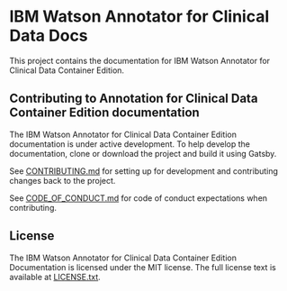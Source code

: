 # IBM Watson Annotator for Clinical Data Docs

This project contains the documentation for IBM Watson Annotator for Clinical Data Container Edition.

## Contributing to Annotation for Clinical Data Container Edition documentation

The IBM Watson Annotator for Clinical Data Container Edition documentation is under active development.  To help develop the documentation, clone or
download the project and build it using Gatsby.

See [CONTRIBUTING.md](/CONTRIBUTING.md) for setting up for development and contributing changes back to the project.

See [CODE_OF_CONDUCT.md](/CODE_OF_CONDUCT.md) for code of conduct expectations when contributing.

## License

The IBM Watson Annotator for Clinical Data Container Edition Documentation is licensed under the MIT license.  The full license text is available at [LICENSE.txt](LICENSE.txt).
